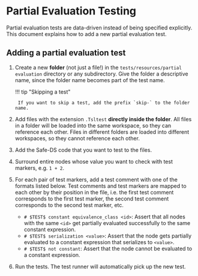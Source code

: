 # Partial Evaluation Testing

Partial evaluation tests are data-driven instead of being specified explicitly. This document explains how to add a new
partial evaluation test.

## Adding a partial evaluation test

1. Create a new **folder** (not just a file!) in the `tests/resources/partial evaluation` directory or any subdirectory.
   Give the folder a descriptive name, since the folder name becomes part of the test name.

    !!! tip "Skipping a test"

        If you want to skip a test, add the prefix `skip-` to the folder name.

2. Add files with the extension `.Tsltest` **directly inside the folder**. All files in a folder will be loaded into the
   same workspace, so they can reference each other. Files in different folders are loaded into different workspaces, so
   they cannot reference each other.
3. Add the Safe-DS code that you want to test to the files.
4. Surround entire nodes whose value you want to check with test markers, e.g. `1 + 2`.
5. For each pair of test markers, add a test comment with one of the formats listed below. Test comments and test
   markers are mapped to each other by their position in the file, i.e. the first test comment corresponds to the first
   test marker, the second test comment corresponds to the second test marker, etc.
    * `# $TEST$ constant equivalence_class <id>`: Assert that all nodes with the same `<id>` get partially evaluated
      successfully to the same constant expression.
    * `# $TEST$ serialization <value>`: Assert that the node gets partially evaluated to a constant expression
      that serializes to `<value>`.
    * `# $TEST$ not constant`: Assert that the node cannot be evaluated to a constant expression.
6. Run the tests. The test runner will automatically pick up the new test.

